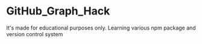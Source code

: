 # GitHub_Graph_Hack
It's made for educational purposes only. Learning various npm package and version control system
